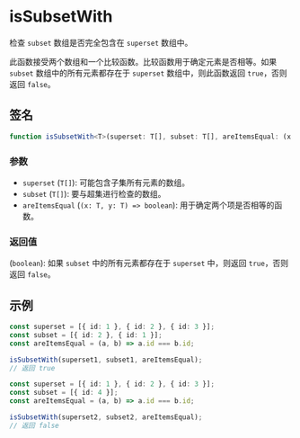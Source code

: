 # isSubsetWith

检查 `subset` 数组是否完全包含在 `superset` 数组中。

此函数接受两个数组和一个比较函数。比较函数用于确定元素是否相等。如果 `subset` 数组中的所有元素都存在于 `superset` 数组中，则此函数返回 `true`，否则返回 `false`。

## 签名

```typescript
function isSubsetWith<T>(superset: T[], subset: T[], areItemsEqual: (x: T, y: T) => boolean): boolean;
```

### 参数

- `superset` (`T[]`): 可能包含子集所有元素的数组。
- `subset` (`T[]`): 要与超集进行检查的数组。
- `areItemsEqual` (`(x: T, y: T) => boolean`): 用于确定两个项是否相等的函数。

### 返回值

(`boolean`): 如果 `subset` 中的所有元素都存在于 `superset` 中，则返回 `true`，否则返回 `false`。

## 示例

```typescript
const superset = [{ id: 1 }, { id: 2 }, { id: 3 }];
const subset = [{ id: 2 }, { id: 1 }];
const areItemsEqual = (a, b) => a.id === b.id;

isSubsetWith(superset1, subset1, areItemsEqual);
// 返回 true

const superset = [{ id: 1 }, { id: 2 }, { id: 3 }];
const subset = [{ id: 4 }];
const areItemsEqual = (a, b) => a.id === b.id;

isSubsetWith(superset2, subset2, areItemsEqual);
// 返回 false
```
